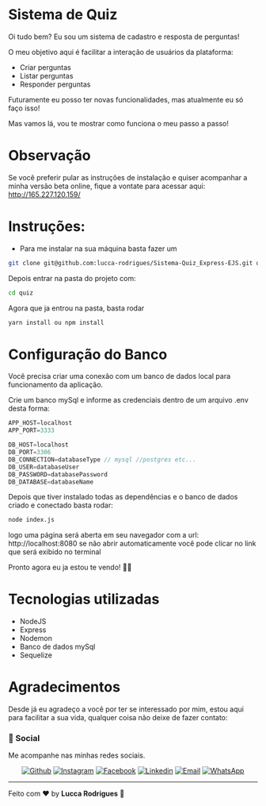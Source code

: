 # Sistema de Quiz

Oi tudo bem?
Eu sou um sistema de cadastro e resposta de perguntas!

O meu objetivo aqui é facilitar a interação de usuários da plataforma:
- Criar perguntas
- Listar perguntas
- Responder perguntas


Futuramente eu posso ter novas funcionalidades, mas atualmente eu só faço isso!


Mas vamos lá, vou te mostrar como funciona o meu passo a passo!

# Observação
Se você preferir pular as instruções de instalação e quiser acompanhar a minha versão beta online, fique a vontate para acessar aqui:
http://165.227.120.159/

# Instruções:

- Para me instalar na sua máquina basta fazer um
```sh
git clone git@github.com:lucca-rodrigues/Sistema-Quiz_Express-EJS.git quiz
```

Depois entrar na pasta do projeto com:
```sh
cd quiz
```

Agora que ja entrou na pasta, basta rodar
```sh
yarn install ou npm install
```

# Configuração do Banco
Você precisa criar uma conexão com um banco de dados local para funcionamento da aplicação.

Crie um banco mySql e informe as credenciais dentro de um arquivo .env desta forma:
```javascript
APP_HOST=localhost
APP_PORT=3333

DB_HOST=localhost
DB_PORT=3306
DB_CONNECTION=databaseType // mysql //postgres etc...
DB_USER=databaseUser
DB_PASSWORD=databasePassword
DB_DATABASE=databaseName
```

Depois que tiver instalado todas as dependências e o banco de dados criado e conectado basta rodar:
```sh
node index.js
```

logo uma página será aberta em seu navegador com a url: http://localhost:8080 se não abrir automaticamente você pode clicar no link que será exibido no terminal

Pronto agora eu ja estou te vendo! 🙂😉



# Tecnologias utilizadas
- NodeJS
- Express
- Nodemon
- Banco de dados mySql
- Sequelize
# Agradecimentos

Desde já eu agradeço a você por ter se interessado por mim, estou aqui para facilitar a sua vida, qualquer coisa não deixe de fazer contato:



### 📱 Social

Me acompanhe nas minhas redes sociais.

<p align="center">

   <a href="https://github.com/lucca-rodrigues" target="_blank" >
    <img alt="Github" src="https://img.shields.io/badge/Github--%23F8952D?style=social&logo=github"></a>

  <a href="https://www.instagram.com/_luccaoficial/" target="_blank" >
    <img alt="Instagram" src="https://img.shields.io/badge/Instagram--%23F8952D?style=social&logo=instagram"></a>

  <a href="https://www.facebook.com/luccarodriguesgtr" target="_blank" >
    <img alt="Facebook" src="https://img.shields.io/badge/Facebook--%23F8952D?style=social&logo=facebook"></a>

  <a href="https://www.linkedin.com/in/lucas-rodrigues-66a2b07a/" target="_blank" >
    <img alt="Linkedin" src="https://img.shields.io/badge/Linkedin--%23F8952D?style=social&logo=linkedin"></a>

  <a href="mailto:contato.luccarodrigues@gmail.com" target="_blank" >
    <img alt="Email" src="https://img.shields.io/badge/Email--%23F8952D?style=social&logo=gmail"></a>

  <a href="https://api.whatsapp.com/send?phone=554198938062" target="_blank" >
    <img alt="WhatsApp" src="https://img.shields.io/badge/Whatsapp--%23F8952D?style=social&logo=whatsapp"></a>
</p>

---

Feito com ❤️ by **Lucca Rodrigues** 🤙

